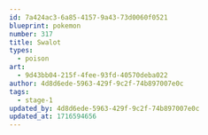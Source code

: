 ```yaml
---
id: 7a424ac3-6a85-4157-9a43-73d0060f0521
blueprint: pokemon
number: 317
title: Swalot
types:
  - poison
art:
  - 9d43bb04-215f-4fee-93fd-40570deba022
author: 4d8d6ede-5963-429f-9c2f-74b897007e0c
tags:
  - stage-1
updated_by: 4d8d6ede-5963-429f-9c2f-74b897007e0c
updated_at: 1716594656
---
```

